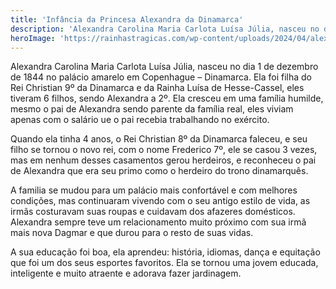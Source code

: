 ```yaml
---
title: 'Infância da Princesa Alexandra da Dinamarca'
description: 'Alexandra Carolina Maria Carlota Luísa Júlia, nasceu no dia 1 de dezembro de 1844 no palácio amarelo em Copenhague – Dinamarca'
heroImage: 'https://rainhastragicas.com/wp-content/uploads/2024/04/alexandra-da-dinamarca.jpg'
---
```


Alexandra Carolina Maria Carlota Luísa Júlia, nasceu no dia 1 de dezembro de 1844 no palácio amarelo em Copenhague – Dinamarca. Ela foi filha do Rei Christian 9º da Dinamarca e da Rainha Luísa de Hesse-Cassel, eles tiveram 6 filhos, sendo Alexandra a 2º. Ela cresceu em uma família humilde, mesmo o pai de Alexandra sendo parente da família real, eles viviam apenas com o salário ue o pai recebia trabalhando no exército.  

Quando ela tinha 4 anos, o Rei Christian 8º da Dinamarca faleceu, e seu filho se tornou o novo rei, com o nome Frederico 7º, ele se casou 3 vezes, mas em nenhum desses casamentos gerou herdeiros, e reconheceu o pai de Alexandra que era seu primo como o herdeiro do trono dinamarquês. 

A familia se mudou para um palácio mais confortável e com melhores condições, mas continuaram vivendo com o seu antigo estilo de vida, as irmãs costuravam suas roupas e cuidavam dos afazeres domésticos. Alexandra sempre teve um relacionamento muito próximo com sua irmã mais nova Dagmar e que durou para o resto de suas vidas. 

A sua educação foi boa, ela aprendeu: história, idiomas, dança e equitação que foi um dos seus esportes favoritos. Ela se tornou uma jovem educada, inteligente e muito atraente e adorava fazer jardinagem. 